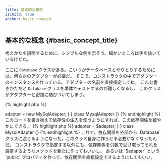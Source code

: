 ```yaml
---
title: 基本的な概念
isChild: true
anchor: basic_concept
---
```


## 基本的な概念 {#basic_concept_title}

考えかたを説明するために、シンプルな例を示そう。細かいところは手を抜いているけどね。

ここに `Database` クラスがある。こいつがデータベースとやりとりするためには、何らかのアダプターが必要だ。
そこで、コンストラクタの中でアダプターのインスタンスを作っている。アダプターの名前を直接指定してね。
こんな書きかただと `Database` クラスを単体でテストするのが難しくなるし、
このクラスがアダプターと密接に結びついてしまう。

{% highlight php %}
<?php
namespace Database;

class Database
{
    protected $adapter;

    public function __construct()
    {
        $this->adapter = new MySqlAdapter;
    }
}

class MysqlAdapter {}
{% endhighlight %}

このコードを書き換えて依存性の注入を使うようにすれば、この依存関係を緩やかにできる。

{% highlight php %}
<?php
namespace Database;

class Database
{
    protected $adapter;

    public function __construct(MySqlAdapter $adapter)
    {
        $this->adapter = $adapter;
    }
}

class MysqlAdapter {}
{% endhighlight %}

これで、依存関係を外部から `Database` クラスに渡せるようになった。このクラス自身に作らせる必要がなくなったんだ。
コンストラクタで指定する以外にも、依存関係を引数で受け取ってそれを設定するようなメソッドを新たに作ってもいいし、
あるいは `$adapter` という `public` プロパティを作って、依存関係を直接設定できるようにしてもいい。
